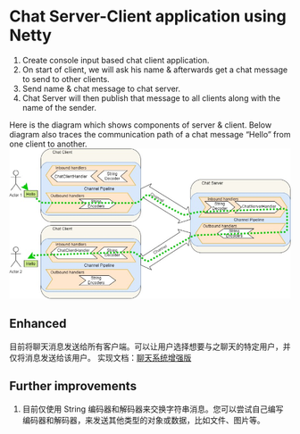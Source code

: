 # Chat Server-Client application using Netty

1. Create console input based chat client application. 
2. On start of client, we will ask his name & afterwards get a chat message to send to other clients. 
3. Send name & chat message to chat server. 
4. Chat Server will then publish that message to all clients along with the name of the sender.

Here is the diagram which shows components of server & client. Below diagram also traces the communication path of a chat message “Hello” from one client to another.
![Netty-Chat-Server-Client](./static/Netty-Chat-Server-Client.jpg)


## Enhanced
目前将聊天消息发送给所有客户端。可以让用户选择想要与之聊天的特定用户，并仅将消息发送给该用户。 实现文档：[聊天系统增强版](./README_Enhanced.md)

## Further improvements
1. 目前仅使用 String 编码器和解码器来交换字符串消息。您可以尝试自己编写编码器和解码器，来发送其他类型的对象或数据，比如文件、图片等。